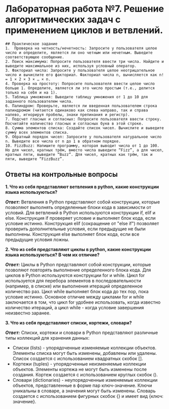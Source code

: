 # Лабораторная работа №7. Решение алгоритмических задач с применением циклов и ветвлений.
    
    ## Практическое задание
    1.  Проверка на четность/нечетность: Запросите у пользователя целое число и определите, является ли оно четным или нечетным. Выведите соответствующее сообщение.
    2. Поиск максимума: Попросите пользователя ввести три числа. Найдите и выведите максимальное из них, используя условный оператор.
    3. Факториал числа: Запросите у пользователя целое неотрицательное число и вычислите его факториал. Факториал числа n, вычисляется как n! = 1 × 2 × 3 × … × n.
    4. Проверка на простоту: Попросите пользователя ввести целое число больше 1. Определите, является ли это число простым (т.е., делится только на себя и на 1).
    5. Таблица умножения: Выведите таблицу умножения от 1 до 10 для заданного пользователем числа.
    6. Палиндром: Проверьте, является ли введенная пользователем строка палиндромом (читается одинаково как слева направо, так и справа налево, игнорируя пробелы, знаки препинания и регистр).
    7. Подсчет гласных и согласных: Попросите пользователя ввести строку. Посчитайте количество гласных и согласных букв в этой строке.
    8. Сумма элементов списка: Создайте список чисел. Вычислите и выведите сумму всех элементов списка.
    9. Обратный порядок чисел: Запросите у пользователя натуральное число n. Выведите все числа от n до 1 в обратном порядке.
    10. FizzBuzz: Напишите программу, которая выводит числа от 1 до 100. Но для чисел, кратных трём, вместо числа выведите “Fizz”, а для чисел, кратных пяти, выведите “Buzz”. Для чисел, кратных как трём, так и пяти, выведите “FizzBuzz”.


## Ответы на контрольные вопросы
**1. Что из себя представляют ветвления в python, какие конструкции языка используються?**

***Ответ:*** Ветвления в Python представляют собой конструкции, которые позволяют выполнять определенные блоки кода в зависимости от условий. Для ветвлений в Python используются конструкции if, elif и else. Конструкция if проверяет условие и выполняет блок кода, если условие истинно. Конструкция elif (сокращение от "else if") позволяет проверить дополнительные условия, если предыдущие не были выполнены. Конструкция else выполняет блок кода, если все предыдущие условия ложны.

**2. Что из себя представляют циклы в python, какие конструкции языка используються? В чем их отличие?**

***Ответ:*** Циклы в Python представляют собой конструкции, которые позволяют повторять выполнение определенного блока кода. Для циклов в Python используются конструкции for и while. Цикл for используется для перебора элементов в последовательности (например, в списке) или выполнения итераций определенное количество раз. Цикл while выполняет блок кода до тех пор, пока условие истинно. Основное отличие между циклами for и while заключается в том, что цикл for удобнее использовать, когда известно количество итераций, а цикл while - когда условие завершения неизвестно заранее. 

**3. Что из себя представляют списки, кортежи, словари?**

***Ответ:*** Списки, кортежи и словари в Python представляют различные типы коллекций для хранения данных: 
   - Списки (lists) - упорядоченные изменяемые коллекции объектов. Элементы списка могут быть изменены, добавлены или удалены. Список создается с использованием квадратных скобок []. 
   - Кортежи (tuples) - упорядоченные неизменяемые коллекции объектов. Элементы кортежа не могут быть изменены после создания. Кортеж создается с использованием круглых скобок (). 
   - Словари (dictionaries) - неупорядоченные изменяемые коллекции объектов, представленные в форме пар ключ-значение. Ключи уникальны в словаре, а значения могут быть изменены. Словарь создается с использованием фигурных скобок {} и имеет вид {ключ: значение}.
